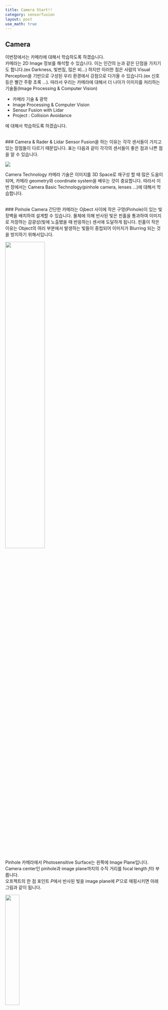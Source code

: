 ```yaml
---
title: Camera Start!!
category: sensorfusion
layout: post
use_math: true
---
```


## Camera
이번장에서는 카메라에 대해서 학습하도록 하겠습니다. \
카메라는 2D Image 정보를 해석할 수 있습니다. 이는 인간의 눈과 같은 단점을 가지기도 합니다.(ex Darkness, 빛번짐, 많은 비...) 하지만 이러한 점은 사람의 Visual Perception을 기반으로 구성된 우리 환경에서 강점으로 다가올 수 있습니다.(ex 신호등은 빨간 주황 초록 ...). 따라서 우리는 카메라에 대해서 더 나아가 이미지를 처리하는 기술들(Image Processing & Computer Vision)
* 카메라 기술 & 광학
* Image Processing & Computer Vision
* Sensur Fusion with Lidar
* Project : Collision Avoidance 

에 대해서 학습하도록 하겠습니다.

<br>
### Camera & Rader & Lidar
Sensor Fusion을 하는 이유는 각각 센서들이 가지고 있는 장점들이 다르기 때문입니다. 표는 다음과 같이 각각의 센서들이 좋은 점과 나쁜 점을 알 수 있습니다.
<p><img src="/assets/img/sensorfusion/SensorTable.jpg"></p>

 Camera Technology 
카메라 기술은 이미지를 3D Space로 재구성 할 때 많은 도움이 되며, 카메라 geometry와 coordinate system을 배우는 것이 중요합니다. 따라서 이번 장에서는 Camera Basic Technology(pinhole camera, lenses ...)에 대해서 학습합니다.

<br>
### Pinhole Camera
간단한 카메라는 Ojbect 사이에 작은 구멍(Pinhole)이 있는 빛 장벽을 배치하여 설계할 수 있습니다. 물체에 의해 반사된 빛은 핀홀을 통과하여 이미지로 저장하는 감광성(빛에 노출됐을 때 반응하는) 센서에 도달하게 됩니다. 핀홀이 작은 이유는 Object의 여러 부분에서 발생하는 빛들이 중첩되어 이미지가 Blurring 되는 것을 방지하기 위해서입니다.
<p><img src="/assets/img/sensorfusion/PinHole.jpg" width="50%" height="50%"></p>

Pinhole 카메라에서 Photosensitive Surface는 왼쪽에 Image Plane입니다. Camera center인 pinhole과 image plane까지의 수직 거리를 focal length $f$라 부릅니다. \
오프젝트의 한 점 포인트 $P$에서 반사된 빛을 image plane에 $P'$으로 매핑시키면 아래 그림과 같이 됩니다.
<p><img src="/assets/img/sensorfusion/PointMapping.jpg" width="30%" height="30%"></p>

이 때 $P$와 $P'$의 관계는 다음과 같이 나타낼 수 있습니다. \
$\overrightarrow{P} = \begin{bmatrix} x \\\ y \\\ z \\\ \end{bmatrix} \rightarrow \overrightarrow{P'} = \begin{bmatrix} x' \\\ y' \\\ \end{bmatrix}$ \
$(1)\;x'\,=\,f\cdot\frac{x}{z} \qquad(2)\;y'\,=\,f\cdot\frac{y}{z}$ \
이 수식을 사용하면 우리는 3D 좌표와 Focal Length를 사용하여 image plane에 생기는 2D 좌표를 획득할 수 있습니다. 하지만 이는 pixel 단위는 아직 아닙니다. 

#### Pinhole Camera Problem
Pinhole Camera의 가장 큰 문제점은 핀홀을 통과하는 빛의 양이 이미지 센서에 적절한 이미지를 생성하기에 충분하지 않은 것입니다. 그렇다고 핀홀의 크기를 넓혀 빛의 양을 증가시키면 대상 물체의 다른 부분에서 나오는 광선이 중첩되어 Blurring 효과가 발생합니다. 이러한 방법을 해결하는 것이 같은 위치에서 나오는 빛 광선을 포착할 수 있는 Lens를 사용하는 것입니다.
<p><img src="/assets/img/sensorfusion/LargePinhole.jpg" width="50%" height="50%"></p>

<br>
### Lenses and Aperture
적절한 크기와 위치의 렌즈는 Object Point $P_{1}$ 의 빛 광선을 굴절시켜 image plane의 $ P^{'}_{1}$ 지점으로 모아줍니다.  

Object Point $ P $의 거리가 더 가깝거나( $P_{2}$ ), 멀리 있는 경우($P_{1}$) image plane에서 point로 나타나지 않습니다. $P_{2}$의 경우 광선의 집합이 이미지 평면에 초점이 맞지 않기 때문에 유한한 반지름을 가진 원에 수렴하게 됩니다.($P_{1}$의 경우도 유사) 이 Blurring한 원을 우리는 COF(circle of confusion)이라 부릅니다. 우리는 조리개(Aperture)를 조절하여 이러한 blurring circle을 줄일 수 있습니다.

<p><img src="/assets/img/sensorfusion/Aperture.jpg" width="30%" height="30%"></p>

* 조리개를 작게 줄이면 \
  렌즈의 바깥부분을 통해 들어오는 빛이 차단되면서, image plane에 맺히는 COF의 크기가 줄어들게 됩니다. 그러나 적은 빛이 들어오기 때문에 이미지가 어둡게 생성됩니다.
* 조리개를 크게 만들면 \
  더 많은 빛이 이미지 영역에 들어오면서 더 밝은 이미지를 생성합니다. 하지만 COF의 크기가 커지게 됩니다.

<p><img src="/assets/img/sensorfusion/Aperture_Image.jpg" width="30%" height="30%"></p>

사진에서는 F값(조리개 값)이 높아 질수록 렌즈 조리개 구멍이 작아집니다.(16일 때 가장 어두움) 


<br>
### 카메라 왜곡
여기까지 우리는 3D 물체가 PinHole Camera에서 상을 맺히는 것을 배웠습니다. 카메라에서도 3D 물체가 2D Image 상이 맺힐 때 유사한 과정을 거치지만, 실제로는 렌즈는 렌즈 유형에 따라 이미지에 왜곡을 발생시킵니다. 우리는 이런 왜곡을 "Radial Distortion"이라 부릅니다. 이러한 현상은 렌즈와 image plane까지의 focal length가 직경에 걸처 "균일"하지 않기 때문에 발생합니다. 따라서 카메라 중심(광축)과 렌즈를 통과하는 광선 사이의 거리에 따라서 렌즈의 확대 효과가 달라지게 됩니다. 우리는 배율이 증가해서 나오는 왜곡 효과를 "Pin Cushion Distortion", 배율이 감소해서 나오는 왜곡 효과를 "Barrel Distortion"이라고 합니다. 광각 렌즈를 사용할 때 일반적으로는 Barrel Distortion이 발생합니다.
<p><img src="/assets/img/sensorfusion/Distortion.jpg" width="30%" height="30%"></p>

이미지에서 Object의 정보를 얻기 위해서 왜곡 정보는 제거되거나 완화되어야 합니다. 이러한 과정을 우리는 Calibration이라고 부릅니다. 이 과정은 카메라 렌즈 설정에 대해 Distortion Parameters를 개별적으로 계산할 수 있는 과정을 의미합니다. 이는 일반적으로 알려진 Planar Checkerboard 사진을 여러장 촬영함으로써 수행할 수 있습니다. Planar Checkerboard는 기하학적 형상에서 렌즈와 이미지 센서 매개변수를 강력하게 도출할 수 있는 형태의 보드로 아래 그림과 같은 모양입니다. 우리는 이 Planar Checkerboard를 사용하여 카메라 이미지에서 왜곡을 제거하는데 이 과정을 Rectification(정류)라 부릅니다. 
<p><img src="/assets/img/sensorfusion/Checker_Board.jpg" width="30%" height="30%"></p>

### Projection of points in 3D Space onto the digital Image
앞서 말한바와 같이 3D Space의 점을 Image Plane에 Projection(투영)한 결과는 pixel로 이루어진 digital images에 완벽하게 일치하지 않습니다. 이번에는 Continuous한 결과를 Discrete한 pixel로 표현하는 digital 이미지에 대해 이해해 보도록 하겠습니다.(아래 그림 참조)
<p><img src="/assets/img/sensorfusion/Digital_Image.jpg" width="50%" height="50%"></p>

#### Coordinate System으로 변환
Camera Center Position $O$는 axes $i, j, k$로 표현할 수 있으며, $k$는 image plane으로의 방향을 나타냅니다. Position $C^{'}$은 k가 image plane과 교차하는 지점으로 이미지 좌표의 중심을 나타내는 principal point 혹은 center point입니다. 우선 Point $P$를 image plane에 projection시키기 위해 center point $O$에서 Point $P$를 빼서 image plane에 맺히는 Point $\overrightarrow{P}$를 계산할 수 있습니다.(image plane의 좌측 코너) 이 때, image plane에 맺히는 $\overrightarrow{P}$는 $\begin{bmatrix} P_{x} & P_{y} & P_{z} \end{bmatrix}$  로 표현할 수 있습니다. 다음은 transformation process로 미터로 계산한 $\overrightarrow{P}$를 pixel 좌표로 이동시키는 것입니다. 이 때 우리는 아래 투영 방정식을 통해 얻을 수 있는 $k$와 $l$ 파라미터를 사용하여 meters를 pixel로 변환할 수 있습니다.($l, k$는 추후에 mapping operation을 할 때 필요한 calibration matrix에 중요하게 사용됩니다.) 이 때, y좌표가 좌측 하단에 있는 것이 아닌 좌측 상단에 있는것을 꼭 기억해야 합니다. \
$ (1)\qquad \overrightarrow{P} \rightarrow \overrightarrow{P^{'}}$ \
$ (2)\qquad \begin{pmatrix} x, & y, & z \end{pmatrix}^{T} \rightarrow ( \underbrace{f \cdot k}_{\alpha} \cdot \frac{x}{z} +c_x$, $\underbrace{f \cdot l}\_{\beta}\cdot\frac{y}{z} + c\_{y} )^{T}$ \
$ [k,l] = pixels/m $ \

일반적으로 이와 같은 rectification으로 m를 픽셀로 변환할 때, 정확하게 discrete한 pixel에 일치하지 않습니다. 이러한 점을 보완하기 위해 interpolation을 사용하는데 이러한 interpolation errors를 피하기 위해서 원본 이미지를 사용하는 것은 합리적입니다. feature tracking과 같은 task에서 origin image를 사용하고 rectification을 적용하는 것이 의미 있습니다. 하지만 deep learning을 사용하는 경우는 distortion이 detection error를 가져올 수 있습니다.

<br>
### Image and Bayer Pattern
이번장에서는 빛 광선이 어떤 파장을 가지고 digitally하게 저장되는 Color Pixel로 변환되는지에 대해서 배우도록 하겠습니다. \
Camera로 이미지를 촬영하면, 빛이 렌즈를 통과하여 이미지 센서에 도달합니다. 이 센서는 얼마나 많은 빛이 들어오는지 등록하는 light sensitive elements로 구성되어있고 그것을 상응하는 electron(..?)의 수로 변경해줍니다.(More Light, More Electron) 일정 노출 시간(Exposure time)이 완료되면, 이 생성된 전자들은 전압으로 변환되며, 최종적으로 A/D-Converter를 통해 이산 숫자로 변환됩니다. 이미지 기술에는 현재 CCD, CMOS 2가지 기술이 주로 사용되고 있습니다. 두 기술 모두 전자를 Voltage(전압)으로 변경시켜주지만 다른 전자를 생성하는 파장을 구분하지 못하는 색맹입니다. 그래서 Color Vision을 하기 위해서 Pixel앞에 특정 파장만을 허용하는 작은 filter elements(also micro-lenses)를 사용합니다. 파장을 색상에 매핑시키는 가장 일반적인 방법은 기본 원색이 개별적으로 통과할 수 있도록 RGB 패턴으로 필터 요소를 배열 하는 것입니다. 이러한 RGB 값들의 색 조합을 사용하면 사람이 볼 수 있는 대부분의 색깔을 만들어 낼 수 있습니다. 또 각 색상을 8비트(0~255까지 256개의 값)로 코딩하면 256*256*256=1670만 가지 색상을 생성할 수 있습니다. \

<br>
#### Bayer Pattern
가장 보편적으로 RGB 패턴을 정렬시키는 방법을 Bayer Pattern이라 부릅니다. 만약 2500 x 2000 = 5백만 화소의 이미지를 가지고 있다면 R, G, B 색을 감지할 수 있는 화소가 5백만개 포함된 이미지 센서를 사용하는 것입니다. 그런데 이 때 각 화소가 RGB를 파악하는 것이 아닌 흑백의 밝기만을 감지하는 monochrome 화소이면 데이터 전송량을 엄청나게 줄일 수 있습니다. 이 때, 인간의 시각 특성에 따라서 G가 50% R, B가 25씩 되도록 아래 그림과 같이 교차 배치하는 방식을 Bayer Pattern이라 합니다.
<p align="center"><img src="/assets/img/sensorfusion/Bayer_Pattern_Filter.jpg" width="70%" height="70%"></p>

<br>
#### CCD(Charge-Coupled Device)
CCD 센서는 각 그림에서 수집된 전자들이 단일 또는 소수의 출력 노드를 통해 칩에서 전송됩니다. 그 이후 전하가 전압으로 변경되고 버퍼링 되어 아날로그 신호로 전송됩니다. 그 이후 신호가 증폭되고 센서 외부의 A/D 변환기를 통해 discrete한 숫자로 변환됩니다. CCD 센서는 CMOS에 비해 높은 감광도와 적은 노이즈를 가지고 있었지만 오늘날은 그 차이가 많이 줄어 들었습니다. 반면에 CCD는 높은 생산 가격과 높은 전력소비를 하는 단점을 가지고 있습니다.

<br>
#### CMOS(Complementary Metal-oxide Semiconductor)
CMOS 센서는 반도체 소자를 이용해 빛의 세기를 측정합니다. 반도체라는 것은 전압을 걸지 않으면 부도체, 전압을 걸면 전기가 흐르는 도체가 되는데 이를 사용하여 측정값을 한번에 병렬로 읽는 방식입니다. 또한 병렬로 읽기 때문에 CCD와 달리 빛의 세기를 측정하는 회로 장치가 셀 마다 전부 존재합니다. 이러한 특징 때문에 소비 전력이 작고, 고속 처리가 가능한 장점을 가지고 있습니다. 단점은 CMOS센서는 회로가 가지고 있는 (재질적, 공정적, 물리적)편차를 가지고 있기 때문에 전위를 측정하는 방식이 동일하지 않기 때문에 낮은 감도를 가지고 있습니다. 또한 암 전류가 잔존하여 노이즈가 많이 발생할 수 있는 단점을 가지고 있습니다. 하지만 오늘날 기술들이 비약적으로 발전하면서 이러한 문제를 많이 해결하였고 요즘은 CMOS를 대부분 사용하는 추세입니다.

<p align="center"><iframe width="720" height="405" src="https://www.youtube.com/embed/nxUDHcZl1uo" title="YouTube video player" frameborder="0" allow="accelerometer; autoplay; clipboard-write; encrypted-media; gyroscope; picture-in-picture; web-share" allowfullscreen></iframe></p>

<br><br><br><br><br>

----
### 단어
Gleaned : 얻은, 수집된 \
Glean : 얻다 수집하다 \
Embark : 배에 승선하다 \
Embork : 시동을 걸다 \
Contraption : 기구 장치 \
Matured : 다 큰, 분별 있는 \
Profoundly : 깊이 \
Adverse : 불리한 부정적인 \
Preceding : 선행의 \
Fierce : 사나운 \
Debate : 토론 논쟁 \
Unattractive : 매력 없는 \
Emanating : 방출 중 \
Superimposed : 겹친 \
Aperture : 구멍 \
Photosensitive : 감광성 \
Decent : 적절한 \
Emanate : 발하다 \
Aperture : 구멍, 개구부 \
Refract : 굴절시키다 \
Such that : 그런식으로 \
Concentric : 중심이 같은 \
Magnification : 확대 \
Mitigate : 완화하다 \
Along with : ~와 함께 \
Along : ~를 따라 \
Advisible : 권고할만한, 가치있는 \
Electrons : 전자 
